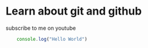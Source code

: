 # Learn about git and github

subscribe to me on youtube 

``` javascript
    console.log("Hello World")
    
```